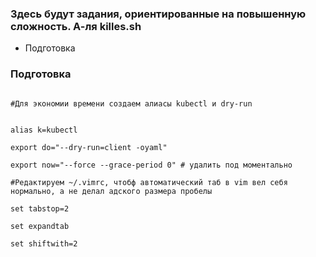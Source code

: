 ### Здесь будут задания, ориентированные на повышенную сложность. А-ля killes.sh
<ul>
    <li>Подготовка</li>
</ul>
<H3>Подготовка</H3>
<code>
#Для экономии времени создаем алиасы kubectl и dry-run  

alias k=kubectl  
export do="--dry-run=client -oyaml"  
export now="--force --grace-period 0" # удалить под моментально  
#Редактируем ~/.vimrc, чтобф автоматический таб в vim вел себя нормально, а не делал адского размера пробелы  
set tabstop=2  
set expandtab  
set shiftwith=2  
</code>



